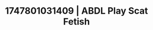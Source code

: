 ---
categories:
- Softcore surrealism
- Digital erotica realm
- Sapphic desires
- Morning seduction
- Erotic oil massage
image: /assets/images/1747801031409.jpg
layout: post
seo:
  description: Featured content with high-quality Scat Fetish, ABDL Play. HD images
    available.
  keywords: Scat Fetish, ABDL Play
  og_image: /assets/images/1747801031409.jpg
  schema_type: VisualArtwork
tags:
- ABDL Play
- '#1747801031409'
- Scat Fetish
title: 1747801031409 | ABDL Play Scat Fetish
---